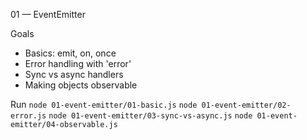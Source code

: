 01 — EventEmitter

Goals
- Basics: emit, on, once
- Error handling with 'error'
- Sync vs async handlers
- Making objects observable

Run
`node 01-event-emitter/01-basic.js`
`node 01-event-emitter/02-error.js`
`node 01-event-emitter/03-sync-vs-async.js`
`node 01-event-emitter/04-observable.js`

